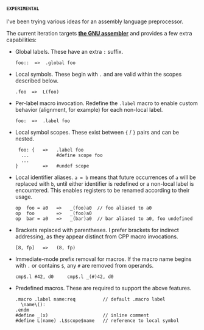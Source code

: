 #### `EXPERIMENTAL`

I've been trying various ideas for an assembly language preprocessor.

The current iteration targets **[the GNU assembler](https://www.gnu.org/software/binutils/)** and provides a few extra capabilities:

* Global labels.  These have an extra `:` suffix.

  ```
  foo::  =>  .global foo
  ```

* Local symbols.  These begin with `.` and are valid within the scopes described below.

  ```
  .foo  =>  L(foo)
  ```

* Per-label macro invocation.  Redefine the `.label` macro to enable custom behavior (alignment, for example) for each non-local label.

  ```
  foo:  =>  .label foo
  ```

* Local symbol scopes.  These exist between  `{` / `}` pairs and can be nested.

  ```
   foo: {   =>   .label foo
    ...          #define scope foo
    ...
  }         =>   #undef scope
  ```

* Local identifier aliases.  `a = b` means that future occurrences of `a` will be replaced with `b`, until either identifier is redefined or a non-local label is encountered.  This enables registers to be renamed according to their usage.

  ```
  op  foo = a0   =>   _(foo)a0  // foo aliased to a0
  op  foo        =>   _(foo)a0
  op  bar = a0   =>   _(bar)a0  // bar aliased to a0, foo undefined
  ```

* Brackets replaced with parentheses.  I prefer brackets for indirect addressing, as they appear distinct from CPP macro invocations.

  ```
  [8, fp]   =>   (8, fp)
  ```

* Immediate-mode prefix removal for macros.  If the macro name begins with `.` or contains `$`, any `#` are removed from operands.

  ```
  cmp$.l #42, d0     cmp$.l _(#)42, d0
  ```

* Predefined macros.  These are required to support the above features.

  ```
  .macro .label name:req          // default .macro label
    \name\():
  .endm
  #define _(x)                    // inline comment
  #define L(name) .L$scope$name   // reference to local symbol
  ```
